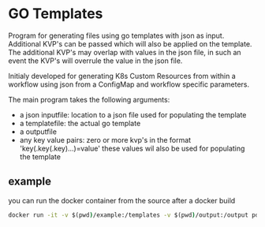 # GO Templates

Program for generating files using go templates with json as input. Additional KVP's can be passed which will also be applied on the template. The additional KVP's may overlap with values in the json file, in such an event the KVP's will overrule the value in the json file.  

Initialy developed for generating K8s Custom Resources from within a workflow using json from a ConfigMap and workflow specific parameters.

The main program takes the following arguments:
- a json inputfile: location to a json file used for populating the template
- a templatefile: the actual go template
- a outputfile
- any key value pairs: zero or more kvp's in the format 'key(.key(.key)...)=value' these values wil also be used for populating the template

## example
you can run the docker container from the source after a docker build
```cmd
docker run -it -v $(pwd)/example:/templates -v $(pwd)/output:/output pdokdev/go-templates:0.0.1 go-templates /templates/krm2018_intake.json /templates/atom.template /output/atom.yaml delivery.update_version=25-09-2019T09:00 delivery.source_key=rws/kaderrichtlijnmarienestrategie2018/25-09-2019T09:00
```

